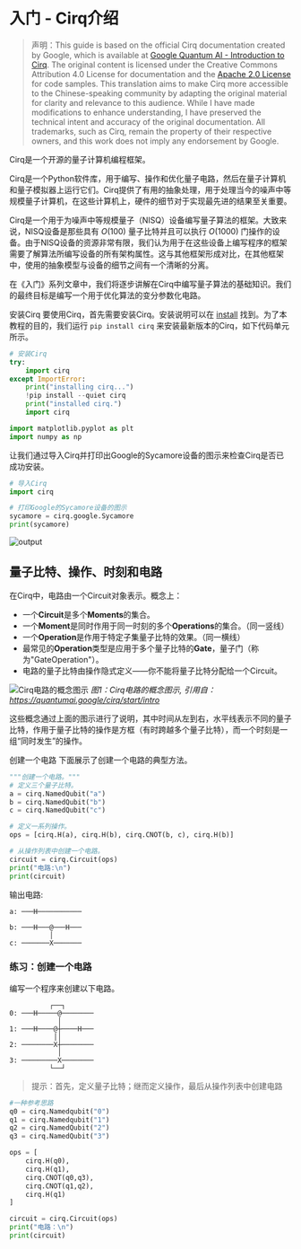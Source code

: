 #  入门 - Cirq介绍


>声明：This guide is based on the official Cirq documentation created by Google, which is available at [Google Quantum AI - Introduction to Cirq](https://quantumai.google/cirq/start/intro). The original content is licensed under the Creative Commons Attribution 4.0 License for documentation and the [Apache 2.0 License](https://www.apache.org/licenses/LICENSE-2.0) for code samples. This translation aims to make Cirq more accessible to the Chinese-speaking community by adapting the original material for clarity and relevance to this audience. While I have made modifications to enhance understanding, I have preserved the technical intent and accuracy of the original documentation. All trademarks, such as Cirq, remain the property of their respective owners, and this work does not imply any endorsement by Google.

Cirq是一个开源的量子计算机编程框架。

Cirq是一个Python软件库，用于编写、操作和优化量子电路，然后在量子计算机和量子模拟器上运行它们。Cirq提供了有用的抽象处理，用于处理当今的噪声中等规模量子计算机，在这些计算机上，硬件的细节对于实现最先进的结果至关重要。

Cirq是一个用于为噪声中等规模量子（NISQ）设备编写量子算法的框架。大致来说，NISQ设备是那些具有 $O(100)$ 量子比特并且可以执行 $O(1000)$ 门操作的设备。由于NISQ设备的资源非常有限，我们认为用于在这些设备上编写程序的框架需要了解算法所编写设备的所有架构属性。这与其他框架形成对比，在其他框架中，使用的抽象模型与设备的细节之间有一个清晰的分离。

在《入门》系列文章中，我们将逐步讲解在Cirq中编写量子算法的基础知识。我们的最终目标是编写一个用于优化算法的变分参数化电路。

安装Cirq
要使用Cirq，首先需要安装Cirq。安装说明可以在 [install](https://quantumai.google/cirq/start/install) 找到。为了本教程的目的，我们运行 `pip install cirq` 来安装最新版本的Cirq，如下代码单元所示。


```python
# 安装Cirq
try:
    import cirq
except ImportError:
    print("installing cirq...")
    !pip install --quiet cirq
    print("installed cirq.")
    import cirq

import matplotlib.pyplot as plt
import numpy as np
````

让我们通过导入Cirq并打印出Google的Sycamore设备的图示来检查Cirq是否已成功安装。

```python
# 导入Cirq
import cirq

# 打印Google的Sycamore设备的图示
sycamore = cirq.google.Sycamore
print(sycamore)
````

![output](./figure/01-image-1.png)

## 量子比特、操作、时刻和电路
在Cirq中，电路由一个Circuit对象表示。概念上：

- 一个**Circuit**是多个**Moments**的集合。
- 一个**Moment**是同时作用于同一时刻的多个**Operations**的集合。（同一竖线）
- 一个**Operation**是作用于特定子集量子比特的效果。（同一横线）
- 最常见的**Operation**类型是应用于多个量子比特的**Gate**，量子门（称为"GateOperation"）。
- 电路的量子比特由操作隐式定义——你不能将量子比特分配给一个Circuit。

![Cirq电路的概念图示](./figure/01-image.png)
*图1：Cirq电路的概念图示, 引用自：https://quantumai.google/cirq/start/intro*

这些概念通过上面的图示进行了说明，其中时间从左到右，水平线表示不同的量子比特，作用于量子比特的操作是方框（有时跨越多个量子比特），而一个时刻是一组“同时发生”的操作。

创建一个电路
下面展示了创建一个电路的典型方法。

```python
"""创建一个电路。"""
# 定义三个量子比特。
a = cirq.NamedQubit("a")
b = cirq.NamedQubit("b")
c = cirq.NamedQubit("c")

# 定义一系列操作。
ops = [cirq.H(a), cirq.H(b), cirq.CNOT(b, c), cirq.H(b)]

# 从操作列表中创建一个电路。
circuit = cirq.Circuit(ops)
print("电路:\n")
print(circuit)
````

输出电路:

```text
a: ───H───────────

b: ───H───@───H───
          │
c: ───────X───────
```

### 练习：创建一个电路
编写一个程序来创建以下电路。

```text
          ┌──┐
0: ───H─────@────────
            │
1: ───H────@┼────H───
           ││
2: ────────X┼────────
            │
3: ─────────X────────
          └──┘
```

> 提示：首先，定义量子比特；继而定义操作，最后从操作列表中创建电路

```python
#一种参考思路
q0 = cirq.Namedqubit("0")
q1 = cirq.Namedqubit("1")
q2 = cirq.NamedQubit("2")
q3 = cirq.NamedQubit("3")

ops = [
    cirq.H(q0),
    cirq.H(q1),
    cirq.CNOT(q0,q3),
    cirq.CNOT(q1,q2),
    cirq.H(q1)
]

circuit = cirq.Circuit(ops)
print("电路：\n")
print(circuit) 
```
